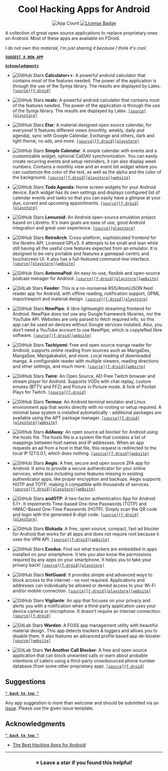 <h1 id="title" align="center">Cool Hacking Apps for Android</h1>

<div align="center">
<p align="center">
<!-- counter starts -->
<img src="https://img.shields.io/badge/10-apps-red?style=for-the-badge" alt="App Count"/>
<!-- counter ends -->
<a href="./LICENSE"><img src="https://img.shields.io/github/license/albertomosconi/foss-apps?color=darkgreen&style=for-the-badge" alt="License Badge"/></a>
</p>
</div>

A collection of great open source applications to replace proprietary ones on Android. Most of these apps are available on FDroid.

_I do not own this material, I'm just sharing it because I think it's cool._

**[`SUGGEST A NEW APP`](#suggestions "SUGGEST A NEW APP")**

**[`Acknowledgments`](#acknowledgments "Acknowledgments")**

<!-- list starts -->

- ![GitHub Stars](https://img.shields.io/github/stars/Bubu/android-calculatorpp.svg?label=★&style=flat-square)
**Calculator++**: A powerful android calculator that contains most of the features needed. The power of the application is through the use of the Symja library. The results are displayed by Latex.
[`[source]`](https://github.com/Bubu/android-calculatorpp "source")[`[f-droid]`](https://f-droid.org/packages/org.solovyev.android.calculator "f-droid")

- ![GitHub Stars](https://img.shields.io/github/stars/tranleduy2000/ncalc.svg?label=★&style=flat-square)
**ncalc**: A powerful android calculator that contains most of the features needed. The power of the application is through the use of the Symja library. The results are displayed by Latex.
[`[source]`](https://github.com/tranleduy2000/ncalc "source")[`[playstore]`](https://play.google.com/store/apps/details?id=com.duy.calculator.free "playstore")

- ![GitHub Stars](https://img.shields.io/github/stars/Etar-Group/Etar-Calendar.svg?label=★&style=flat-square)
**Etar**: A material designed open source calendar, for everyone! It features different views (monthly, weekly, daily and agenda), sync with Google Calendar, Exchange and others, dark and light theme, no ads, and more.
[`[source]`](https://github.com/Etar-Group/Etar-Calendar "source")[`[f-droid]`](https://f-droid.org/packages/ws.xsoh.etar "f-droid")[`[playstore]`](https://play.google.com/store/apps/details?id=ws.xsoh.etar "playstore")

- ![GitHub Stars](https://img.shields.io/github/stars/SimpleMobileTools/Simple-Calendar.svg?label=★&style=flat-square)
**Simple Calendar**: A simple calendar with events and a customizable widget, optional CalDAV synchronization. You can easily create recurring events and setup reminders, it can also display week numbers. Contains a monthly view and an event list widget where you can customize the color of the text, as well as the alpha and the color of the background.
[`[source]`](https://github.com/SimpleMobileTools/Simple-Calendar "source")[`[f-droid]`](https://f-droid.org/packages/com.simplemobiletools.calendar.pro "f-droid")[`[playstore]`](https://play.google.com/store/apps/details?id=com.simplemobiletools.calendar.pro "playstore")[`[website]`](https://www.simplemobiletools.com/calendar "website")

- ![GitHub Stars](https://img.shields.io/github/stars/andstatus/todoagenda.svg?label=★&style=flat-square)
**Todo Agenda**: Home screen widgets for your Android device. Each widget has its own settings and displays configured list of calendar events and tasks so that you can easily have a glimpse at your due, current and upcoming appointments.
[`[source]`](https://github.com/andstatus/todoagenda "source")[`[f-droid]`](https://f-droid.org/en/packages/org.andstatus.todoagenda "f-droid")[`[playstore]`](https://play.google.com/store/apps/details?id=org.andstatus.todoagenda "playstore")

- ![GitHub Stars](https://img.shields.io/github/stars/Swordfish90/Lemuroid.svg?label=★&style=flat)
**Lemuroid**: An Android open-source emulation project based on Libretro. It's main goals are ease of use, good Android integration and great user experience.
[`[source]`](https://github.com/Swordfish90/Lemuroid "source")[`[playstore]`](https://play.google.com/store/apps/details?id=com.swordfish.lemuroid "playstore")

- ![GitHub Stars](https://img.shields.io/github/stars/libretro/RetroArch.svg?label=★&style=flat)
**RetroArch**: Cross-platform, sophisticated frontend for the libretro API. Licensed GPLv3. It attempts to be small and lean while still having all the useful core features expected from an emulator. It is designed to be very portable and features a gamepad-centric and touchscreen UI. It also has a full-featured command-line interface.
[`[source]`](https://github.com/libretro/RetroArch "source")[`[playstore]`](https://play.google.com/store/apps/details?id=com.retroarch "playstore")[`[website]`](https://www.libretro.com "website")

- ![GitHub Stars](https://img.shields.io/github/stars/AntennaPod/AntennaPod.svg?label=★&style=flat)
**AntennaPod**: An easy-to-use, flexible and open-source podcast manager for Android.
[`[source]`](https://github.com/AntennaPod/AntennaPod "source")[`[f-droid]`](https://f-droid.org/packages/de.danoeh.antennapod "f-droid")[`[playstore]`](https://play.google.com/store/apps/details?id=de.danoeh.antennapod "playstore")[`[website]`](https://antennapod.org "website")

- ![GitLab Stars](https://img.shields.io/badge/dynamic/json?label=★&query=$.star_count&url=https://gitlab.com/api/v4/projects/3088048)
**Feeder**: This is a no-nonsense RSS/Atom/JSON feed reader app for Android, with offline reading, notification support, OPML import/export and material design.
[`[source]`](https://gitlab.com/spacecowboy/Feeder "source")[`[f-droid]`](https://f-droid.org/packages/com.nononsenseapps.feeder/ "f-droid")[`[playstore]`](https://play.google.com/store/apps/details?id=com.nononsenseapps.feeder.play "playstore")

- ![GitHub Stars](https://img.shields.io/github/stars/TeamNewPipe/NewPipe.svg?label=★&style=flat)
**NewPipe**: A libre lightweight streaming frontend for Android. NewPipe does not use any Google framework libraries, nor the YouTube API. Websites are only parsed to fetch required info, so this app can be used on devices without Google services installed. Also, you don't need a YouTube account to use NewPipe, which is copylefted libre software.
[`[source]`](https://github.com/TeamNewPipe/NewPipe "source")[`[f-droid]`](https://f-droid.org/packages/org.schabi.newpipe "f-droid")[`[website]`](https://newpipe.schabi.org "website")

- ![GitHub Stars](https://img.shields.io/github/stars/inorichi/tachiyomi.svg?label=★&style=flat)
**Tachiyomi**: Free and open source manga reader for Android, supports online reading from sources such as MangaDex, MangaSee, Mangakakalot, and more. Local reading of downloaded manga. A configurable reader with multiple viewers, reading directions and other settings, and much more.
[`[source]`](https://github.com/inorichi/tachiyomi "source")[`[f-droid]`](https://f-droid.org/en/packages/eu.kanade.tachiyomi "f-droid")[`[website]`](https://tachiyomi.org "website")

- ![GitHub Stars](https://img.shields.io/github/stars/twireapp/Twire.svg?label=★&style=flat)
**Twire**: An Open Source, AD-Free Twitch browser and stream player for Android. Supports VODs with chat replay, custom emotes (BTTV and FFZ) and Picture in Picture mode. A fork of Pocket Plays for Twitch.
[`[source]`](https://github.com/twireapp/Twire "source")[`[f-droid]`](https://f-droid.org/packages/com.perflyst.twire "f-droid")

- ![GitHub Stars](https://img.shields.io/github/stars/termux/termux-app.svg?label=★&style=flat)
**Termux**: An Android terminal emulator and Linux environment app that works directly with no rooting or setup required. A minimal base system is installed automatically - additional packages are available using the APT package manager.
[`[source]`](https://github.com/termux/termux-app "source")[`[f-droid]`](https://f-droid.org/packages/com.termux "f-droid")[`[playstore]`](https://play.google.com/store/apps/details?id=com.termux "playstore")[`[website]`](https://termux.com "website")

- ![GitHub Stars](https://img.shields.io/github/stars/AdAway/AdAway.svg?label=★&style=flat)
**AdAway**: An open source ad blocker for Android using the hosts file. The hosts file is a system file that contains a list of mappings between host names and IP addresses. When an app requests an ad from a host in that file, this request is redirected to the local IP 127.0.0.1, which does nothing.
[`[source]`](https://github.com/AdAway/AdAway "source")[`[f-droid]`](https://f-droid.org/packages/org.adaway "f-droid")[`[website]`](https://adaway.org/ "website")

- ![GitHub Stars](https://img.shields.io/github/stars/beemdevelopment/Aegis.svg?label=★&style=flat)
**Aegis**: A free, secure and open source 2FA app for Android. It aims to provide a secure authenticator for your online services, while also including some features missing in existing authenticator apps, like proper encryption and backups. Aegis supports HOTP and TOTP, making it compatible with thousands of services.
[`[source]`](https://github.com/beemdevelopment/Aegis "source")[`[f-droid]`](https://f-droid.org/en/packages/com.beemdevelopment.aegis "f-droid")[`[playstore]`](https://play.google.com/store/apps/details?id=com.beemdevelopment.aegis "playstore")[`[website]`](https://getaegis.app "website")

- ![GitHub Stars](https://img.shields.io/github/stars/andOTP/andOTP.svg?label=★&style=flat)
**andOTP**: A two-factor authentication App for Android 5.1+. It implements Time-based One-time Passwords (TOTP) and HMAC-Based One-Time Passwords (HOTP). Simply scan the QR code and login with the generated 6-digit code.
[`[source]`](https://github.com/andOTP/andOTP "source")[`[f-droid]`](https://f-droid.org/packages/org.shadowice.flocke.andotp "f-droid")[`[playstore]`](https://play.google.com/store/apps/details?id=org.shadowice.flocke.andotp "playstore")

- ![GitHub Stars](https://img.shields.io/github/stars/blokadaorg/blokada.svg?label=★&style=flat)
**Blokada**: A free, open source, compact, fast ad blocker for Android that works for all apps and does not require root because it uses the VPN API.
[`[source]`](https://github.com/blokadaorg/blokada "source")[`[f-droid]`](https://f-droid.org/packages/org.blokada.alarm "f-droid")[`[website]`](https://blokada.org/ "website")

- ![GitHub Stars](https://img.shields.io/github/stars/Exodus-Privacy/exodus-android-app.svg?label=★&style=flat)
**Exodus**: Find out what trackers are embedded in apps installed on your smartphone. It lets you also know the permissions required by any apps on your smartphone. It helps you to take your privacy back!
[`[source]`](https://github.com/Exodus-Privacy/exodus-android-app "source")[`[f-droid]`](https://f-droid.org/packages/org.eu.exodus_privacy.exodusprivacy "f-droid")[`[playstore]`](https://play.google.com/store/apps/details?id=org.eu.exodus_privacy.exodusprivacy "playstore")

- ![GitHub Stars](https://img.shields.io/github/stars/M66B/NetGuard.svg?label=★&style=flat)
**NetGuard**: It provides simple and advanced ways to block access to the internet - no root required. Applications and addresses can individually be allowed or denied access to your Wi-Fi and/or mobile connection.
[`[source]`](https://github.com/M66B/NetGuard "source")[`[f-droid]`](https://f-droid.org/en/packages/eu.faircode.netguard "f-droid")[`[playstore]`](https://play.google.com/store/apps/details?id=eu.faircode.netguard "playstore")[`[website]`](https://www.netguard.me "website")

- ![GitHub Stars](https://img.shields.io/github/stars/FunkyMuse/Vigilante.svg?label=★&style=flat)
**Vigilante**: An app that focuses on your privacy and alerts you with a notification when a third-party application uses your device camera or microphone. It doesn't require an internet connection.
[`[source]`](https://github.com/FunkyMuse/Vigilante "source")[`[f-droid]`](https://f-droid.org/en/packages/com.crazylegend.vigilante "f-droid")

- ![GitLab Stars](https://img.shields.io/badge/dynamic/json?label=★&query=$.star_count&url=https://gitlab.com/api/v4/projects/18645286)
**Warden**: A FOSS app management utility with beautiful material design. This app detects trackers & loggers and allows you to disable them. It also features an advanced profile based app de-bloater.
[`[source]`](https://gitlab.com/AuroraOSS/AppWarden "source")[`[website]`](https://auroraoss.com/app_info.php?app_id=3 "website")

- ![GitLab Stars](https://img.shields.io/badge/dynamic/json?label=★&query=$.star_count&url=https://gitlab.com/api/v4/projects/11488420)
**Yet Another Call Blocker**: A free and open source application that can block unwanted calls or warn about probable intentions of callers using a third-party crowdsourced phone number database (from some other proprietary app).
[`[source]`](https://gitlab.com/xynngh/YetAnotherCallBlocker "source")[`[f-droid]`](https://f-droid.org/packages/dummydomain.yetanothercallblocker "f-droid")


<!-- list ends -->

## Suggestions

**[`^ back to top ^`](#title)**

Any app suggestion is more than welcome and should be submitted via an [issue](https://github.com/albertomosconi/foss-apps/issues/new?assignees=&labels=app+suggestion&template=app-suggestion.md&title= "issue"). Please use the given issue template.


## Acknowledgments

**[`^ back to top ^`](#title)**

- [The Best Hacking Apps for Android](https://getandroidstuff.com/best-hacking-apps-for-android/ "Best Free Hacking Apps for Android")

---

<div align="center">
  
### ⭐ Leave a star if you found this helpful!

</div>
